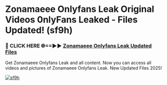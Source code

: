 # Zonamaeee Onlyfans Leak Original Videos 0nlyFans Leaked - Files Updated! (sf9h)

<h3>🔴 CLICK HERE 🌐==►► <a href="https://tinyurl.com/2jnfzry5" rel="nofollow">Zonamaeee Onlyfans Leak Updated Files</a></h3>

Get Zonamaeee Onlyfans Leak and all content. Now you can access all videos and pictures of Zonamaeee Onlyfans Leak. New Updated Files 2025!

[![sf9h](https://i.imgur.com/GyGTBgg.gif)](https://tinyurl.com/2jnfzry5)
